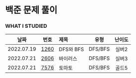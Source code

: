 # 백준 문제 풀이

### WHAT I STUDIED

|    날짜    |                     번호                     | 제목      |  유형   | 난이도 |
| :--------: | :------------------------------------------: | :-------- | :-----: | :----: |
| 2022.07.19 | [1260](https://www.acmicpc.net/problem/1260) | DFS와 BFS | DFS/BFS | 실버2  |
| 2022.07.21 | [2606](https://www.acmicpc.net/problem/2606) | 바이러스  | DFS/BFS | 실버3  |
| 2022.07.21 | [7576](https://www.acmicpc.net/problem/7576) | 토마토    | DFS/BFS | 골드5  |
